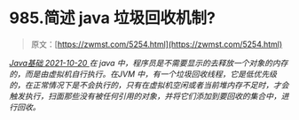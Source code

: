 <!--yml
category: 未分类
date: 0001-01-01 00:00:00
-->

# 985.简述 java 垃圾回收机制?

> 原文：[https://zwmst.com/5254.html](https://zwmst.com/5254.html)

   [ *Java基础* ](https://zwmst.com/java%e5%9f%ba%e7%a1%80)*[ <time datetime="2021-10-21T00:47:14+08:00"> 2021-10-20 </time> ](https://zwmst.com/5254.html)  在 java 中，程序员是不需要显示的去释放一个对象的内存的，而是由虚拟机自行执行。在JVM 中，有一个垃圾回收线程，它是低优先级的，在正常情况下是不会执行的，只有在虚拟机空闲或者当前堆内存不足时，才会触发执行，扫面那些没有被任何引用的对象，并将它们添加到要回收的集合中，进行回收。*